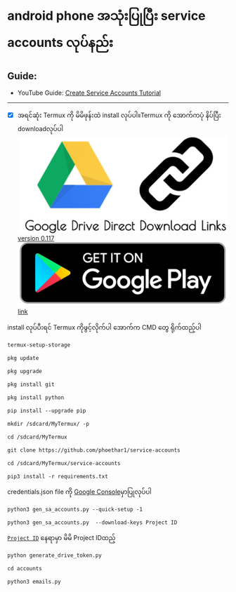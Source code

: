 #  android phone အသုံးပြုပြီး service accounts လုပ်နည်း
## Guide:
- YouTube Guide: [Create Service Accounts Tutorial](https://youtu.be/LGWk-UeW4ls)
------
- [x] အရင်ဆုံး Termux ကို မိမိဖုန်းထဲ install လုပ်ပါ။Termux ကို ​အောက်ကပုံ နိပ်ပြီး downloadလုပ်ပါ
[![](credentials/1.png)version 0.117](https://drive.google.com/uc?export=download&id=19VycS90NijIR1u_KYTumRJDu4c2xKK7P)
[![](credentials/2.png)link](https://www.google.com/url?sa=t&source=web&rct=j&url=https://play.google.com/store/apps/details%3Fid%3Dcom.termux%26hl%3Den_US%26gl%3DUS%26referrer%3Dutm_source%253Dgoogle%2526utm_medium%253Dorganic%2526utm_term%253Dtermux%2Bplay%2Bstore%26pcampaignid%3DAPPU_1_sbduYZG9FcvF-gSz3rWYAQ&ved=2ahUKEwjR2bfTutbzAhXLop4KHTNvDRMQ5YQBegQIAxAC&usg=AOvVaw25ySvNLOlqU1oAUA85odtB)

install လုပ်ပီးရင် Termux ကိုဖွင့်လိုက်ပါ
​အောက်က CMD ​တွေ ရိုက်ထည့်ပါ
```
termux-setup-storage
```
```
pkg update
```
```
pkg upgrade 
```
```
pkg install git
```
```
pkg install python
```
```
pip install --upgrade pip
```
```
mkdir /sdcard/MyTermux/ -p
```
```
cd /sdcard/MyTermux
```
```
git clone https://github.com/phoethar1/service-accounts
```
```
cd /sdcard/MyTermux/service-accounts
```
```
pip3 install -r requirements.txt
```
credentials.json file ကို [Google Console](https://console.cloud.google.com/?pli=1)မှာပြုလုပ်ပါ

```
python3 gen_sa_accounts.py --quick-setup -1
```
```
python3 gen_sa_accounts.py  --download-keys Project ID
```
[`Project ID​`](#) နေရာမှာ မိမိ Project IDထည့်

```
python generate_drive_token.py
```
```
cd accounts
```
```
python3 emails.py
```

